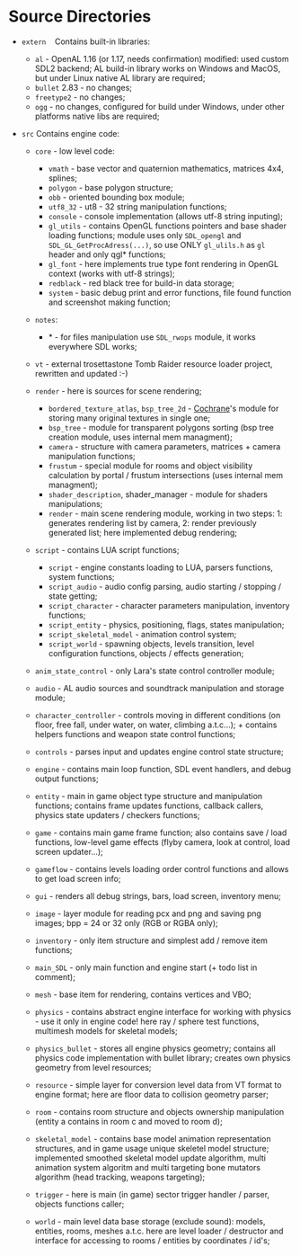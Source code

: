 # Source Directories

- `extern`
    Contains built-in libraries:
    - `al` - OpenAL 1.16 (or 1.17, needs confirmation) modified: used custom SDL2 backend; AL build-in library works on Windows and MacOS, but under Linux native AL library are required;
    - `bullet` 2.83 - no changes;
    - `freetype2` - no changes;
    - `ogg` - no changes, configured for build under Windows, under other platforms native libs are required;

- `src`
    Contains engine code:
    - `core` - low level code:
         - `vmath` - base vector and quaternion mathematics, matrices 4x4, splines;
         - `polygon` - base polygon structure;
         - `obb` - oriented bounding box module;
         - `utf8_32` - ut8 - 32 string manipulation functions;
         - `console` - console implementation (allows utf-8 string inputing);
         - `gl_utils` - contains OpenGL functions pointers and base shader loading functions; module uses only `SDL_opengl` and `SDL_GL_GetProcAdress(...)`, so use ONLY `gl_ulils.h` as `gl` header and only qgl\* functions;
         - `gl_font` - here implements true type font rendering in OpenGL context (works with utf-8 strings);
         - `redblack` - red black tree for build-in data storage;
         - `system` - basic debug print and error functions, file found function and screenshot making function;
    - `notes`:
         - \* - for files manipulation use `SDL_rwops` module, it works everywhere SDL works;

    - `vt` - external trosettastone Tomb Raider resource loader project, rewritten and updated :-)

    - `render` - here is sources for scene rendering;
         - `bordered_texture_atlas`, `bsp_tree_2d` - [Cochrane](https://github.com/Cochrane)'s module for storing many original textures in single one;
         - `bsp_tree` - module for transparent polygons sorting (bsp tree creation module, uses internal mem managment);
         - `camera` - structure with camera parameters, matrices + camera manipulation functions;
         - `frustum` - special module for rooms and object visibility calculation by portal / frustum intersections (uses internal mem managment);
         - `shader_description`, shader_manager - module for shaders manipulations;
         - `render` - main scene rendering module, working in two steps: 1: generates rendering list by camera, 2: render previously generated list; here implemented debug rendering;

    - `script` - contains LUA script functions;
         - `script` - engine constants loading to LUA, parsers functions, system functions;
         - `script_audio` - audio config parsing, audio starting / stopping / state getting;
         - `script_character` - character parameters manipulation, inventory functions;
         - `script_entity` - physics, positioning, flags, states manipulation;
         - `script_skeletal_model` - animation control system;
         - `script_world` - spawning objects, levels transition, level configuration functions, objects / effects generation;

    - `anim_state_control` - only Lara's state control controller module;
    - `audio` - AL audio sources and soundtrack manipulation and storage module;
    - `character_controller` - controls moving in different conditions (on floor, free fall, under water, on water, climbing a.t.c...); + contains helpers functions and weapon state control functions;
    - `controls` - parses input and updates engine control state structure;
    - `engine` - contains main loop function, SDL event handlers, and debug output functions;
    - `entity` - main in game object type structure and manipulation functions; contains frame updates functions, callback callers, physics state updaters / checkers functions;
    - `game` - contains main game frame function; also contains save / load functions, low-level game effects (flyby camera, look at control, load screen updater...);
    - `gameflow` - contains levels loading order control functions and allows to get load screen info;
    - `gui` - renders all debug strings, bars, load screen, inventory menu;
    - `image` - layer module for reading pcx and png and saving png images; bpp = 24 or 32 only (RGB or RGBA only);
    - `inventory` - only item structure and simplest add / remove item functions;
    - `main_SDL` - only main function and engine start (+ todo list in comment);
    - `mesh` - base item for rendering, contains vertices and VBO;
    - `physics` - contains abstract engine interface for working with physics - use it only in engine code! here ray / sphere test functions, multimesh models for skeletal models;
    - `physics_bullet` - stores all engine physics geometry; contains all physics code implementation with bullet library; creates own physics geometry from level resources;
    - `resource` - simple layer for conversion level data from VT format to engine format; here are floor data to collision geometry parser;
    - `room` - contains room structure and objects ownership manipulation (entity a contains in room c and moved to room d);
    - `skeletal_model` - contains base model animation representation structures, and in game usage unique skeletel model structure; implemented smoothed skeletal model update algorithm, multi animation system algoritm and multi targeting bone mutators algorithm (head tracking, weapons targeting);
    - `trigger` - here is main (in game) sector trigger handler / parser, objects functions caller;
    - `world` - main level data base storage (exclude sound): models, entities, rooms, meshes a.t.c. here are level loader / destructor and interface for accessing to rooms / entities by coordinates / id's;

